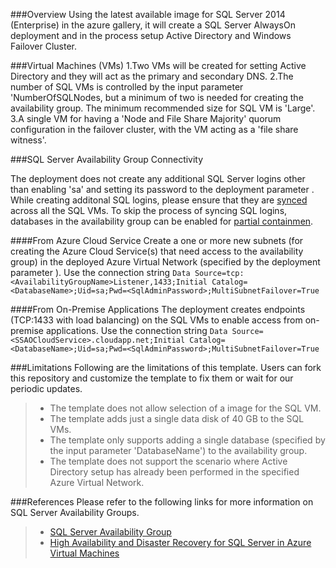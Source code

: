 ###Overview
Using the latest available image for SQL Server 2014 (Enterprise) in the azure gallery, it will create a SQL Server AlwaysOn deployment and in the process setup Active Directory and Windows Failover Cluster.

###Virtual Machines (VMs)
1.Two VMs will be created for setting Active Directory and they will act as the primary and secondary DNS. 
2.The number of SQL VMs is controlled by the input parameter 'NumberOfSQLNodes, but a minimum of two is needed for creating the availability group. The minimum recommended size for SQL VM is 'Large'.
3.A single VM for having a 'Node and File Share Majority' quorum configuration in the failover cluster, with the VM acting as a 'file share witness'.

###SQL Server Availability Group Connectivity

The deployment does not create any additional SQL Server logins other than enabling 'sa' and setting its password to the deployment parameter <SqlAdminPassword>. While creating additonal SQL logins, please ensure that they are [synced](http://support.microsoft.com/kb/918992) across all the SQL VMs. To skip the process of syncing SQL logins, databases in the availability group can be enabled for [partial containmen](http://technet.microsoft.com/en-us/library/ff929071.aspx).

####From Azure Cloud Service
Create a one or more new subnets (for creating the Azure Cloud Service(s) that need access to the availability group) in the deployed Azure Virtual Network (specified by the deployment parameter <VnetName>). Use the connection string `Data Source=tcp:<AvailabilityGroupName>Listener,1433;Initial Catalog=<DatabaseName>;Uid=sa;Pwd=<SqlAdminPassword>;MultiSubnetFailover=True`

####From On-Premise Applications
The deployment creates endpoints (TCP:1433 with load balancing) on the SQL VMs to enable access from on-premise applications. Use the connection string `Data Source=<SSAOCloudService>.cloudapp.net;Initial Catalog=<DatabaseName>;Uid=sa;Pwd=<SqlAdminPassword>;MultiSubnetFailover=True`

###Limitations
Following are the limitations of this template. Users can fork this repository and customize the template to fix them or wait for our periodic updates.
> - The template does not allow selection of a image for the SQL VM.
> - The template adds just a single data disk of 40 GB to the SQL VMs.
> - The template only supports adding a single database (specified by the input parameter 'DatabaseName') to the availability group.
> - The template does not support the scenario where Active Directory setup has already been performed in the specified Azure Virtual Network.

###References
Please refer to the following links for more information on SQL Server Availability Groups.
> - [SQL Server Availability Group](http://technet.microsoft.com/en-us/library/ff877884.aspx)
> - [High Availability and Disaster Recovery for SQL Server in Azure Virtual Machines](http://msdn.microsoft.com/en-us/library/jj870962.aspx)

